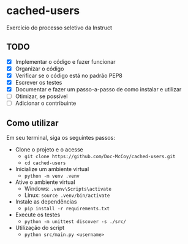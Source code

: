 # cached-users
Exercício do processo seletivo da Instruct

## TODO
- [x] Implementar o código e fazer funcionar
- [x] Organizar o código
- [x] Verificar se o código está no padrão PEP8
- [x] Escrever os testes
- [x] Documentar e fazer um passo-a-passo de como instalar e utilizar
- [ ] Otimizar, se possível
- [ ] Adicionar o contribuinte

## Como utilizar
Em seu terminal, siga os seguintes passos:
- Clone o projeto e o acesse
  - `git clone https://github.com/Doc-McCoy/cached-users.git`
  - `cd cached-users`
- Inicialize um ambiente virtual
  - `python -m venv .venv`
- Ative o ambiente virtual
  - Windows: `.venv\Scripts\activate`
  - Linux: `source .venv/bin/activate`
- Instale as dependências
  - `pip install -r requirements.txt`
- Execute os testes
  - `python -m unittest discover -s ./src/`
- Utilização do script
  - `python src/main.py <username>`
